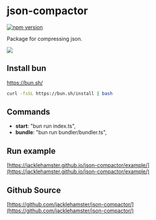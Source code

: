 # json-compactor

[![npm version](https://badge.fury.io/js/json-compactor.svg)](https://www.npmjs.com/package/json-compactor)

Package for compressing json.

![](https://jacklehamster.github.io/json-compactor/icon.png)
## Install bun

https://bun.sh/

```bash
curl -fsSL https://bun.sh/install | bash
```

## Commands

- **start**: "bun run index.ts",
- **bundle**: "bun run bundler/bundler.ts",

## Run example

[https://jacklehamster.github.io/json-compactor/example/](https://jacklehamster.github.io/json-compactor/example/)

## Github Source

[https://github.com/jacklehamster/json-compactor/](https://github.com/jacklehamster/json-compactor/)
